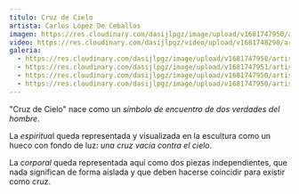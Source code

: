 ```yaml
---
titulo: Cruz de Cielo
artista: Carlos López De Ceballos
imagen: https://res.cloudinary.com/dasijlpgz/image/upload/v1681747950/artistas/Carlos%20L%C3%B3pez%20de%20Ceballos/Cruz%20de%20Cielo/P1050609.jpg
video: https://res.cloudinary.com/dasijlpgz/video/upload/v1681748290/artistas/Carlos%20L%C3%B3pez%20de%20Ceballos/Cruz%20de%20Cielo/VE_Project_1-1.mp4
galeria:
  - https://res.cloudinary.com/dasijlpgz/image/upload/v1681747950/artistas/Carlos%20L%C3%B3pez%20de%20Ceballos/Cruz%20de%20Cielo/P1050609.jpg
  - https://res.cloudinary.com/dasijlpgz/image/upload/v1681747951/artistas/Carlos%20L%C3%B3pez%20de%20Ceballos/Cruz%20de%20Cielo/P1050613.jpg
  - https://res.cloudinary.com/dasijlpgz/image/upload/v1681747950/artistas/Carlos%20L%C3%B3pez%20de%20Ceballos/Cruz%20de%20Cielo/P1050556.jpg
  - https://res.cloudinary.com/dasijlpgz/image/upload/v1681747950/artistas/Carlos%20L%C3%B3pez%20de%20Ceballos/Cruz%20de%20Cielo/P1050555.jpg
---
```

"﻿Cruz de Cielo" nace como un *símbolo de encuentro de dos verdades del hombre*. 

La *espiritua*l queda representada y visualizada en la escultura como un hueco con fondo de luz: *una cruz vacía contra el cielo*.

L﻿a *corporal* queda representada aquí como dos piezas independientes, que nada significan de forma aislada y que deben hacerse coincidir para existir como cruz.